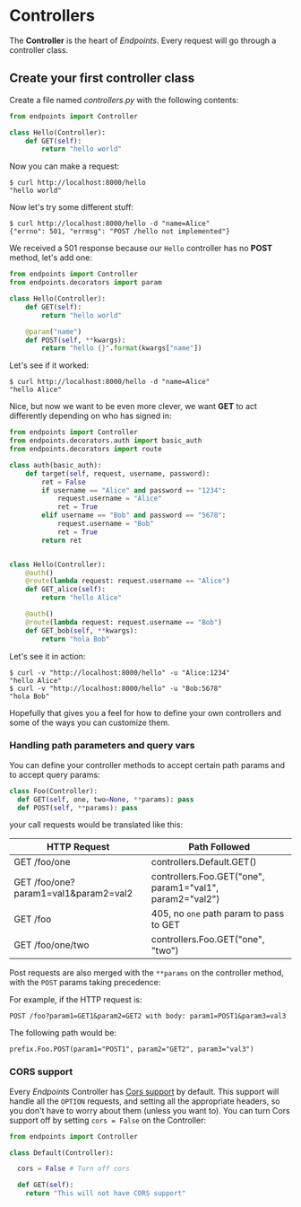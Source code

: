 # Controllers

The **Controller** is the heart of _Endpoints_. Every request will go through a controller class.


## Create your first controller class

Create a file named _controllers.py_ with the following contents:

```python
from endpoints import Controller

class Hello(Controller):
    def GET(self):
        return "hello world"
```

Now you can make a request:

    $ curl http://localhost:8000/hello
    "hello world"


Now let's try some different stuff:

    $ curl http://localhost:8000/hello -d "name=Alice"
    {"errno": 501, "errmsg": "POST /hello not implemented"}

We received a 501 response because our `Hello` controller has no **POST** method, let's add one:

```python
from endpoints import Controller
from endpoints.decorators import param

class Hello(Controller):
    def GET(self):
        return "hello world"

    @param("name")
    def POST(self, **kwargs):
        return "hello {}".format(kwargs["name"])
```

Let's see if it worked:

    $ curl http://localhost:8000/hello -d "name=Alice"
    "hello Alice"


Nice, but now we want to be even more clever, we want **GET** to act differently depending on who has signed in:


```python
from endpoints import Controller
from endpoints.decorators.auth import basic_auth
from endpoints.decorators import route

class auth(basic_auth):
    def target(self, request, username, password):
        ret = False
        if username == "Alice" and password == "1234":
            request.username = "Alice"
            ret = True
        elif username == "Bob" and password == "5678":
            request.username = "Bob"
            ret = True
        return ret


class Hello(Controller):
    @auth()
    @route(lambda request: request.username == "Alice")
    def GET_alice(self):
        return "hello Alice"

    @auth()
    @route(lambda request: request.username == "Bob")
    def GET_bob(self, **kwargs):
        return "hola Bob"
```

Let's see it in action:

    $ curl -v "http://localhost:8000/hello" -u "Alice:1234"
    "hello Alice"
    $ curl -v "http://localhost:8000/hello" -u "Bob:5678"
    "hola Bob"


Hopefully that gives you a feel for how to define your own controllers and some of the ways you can customize them.


### Handling path parameters and query vars

You can define your controller methods to accept certain path params and to accept query params:

```python
class Foo(Controller):
  def GET(self, one, two=None, **params): pass
  def POST(self, **params): pass
```

your call requests would be translated like this:

|HTTP Request                           | Path Followed                                              |
|-------------------------------------- | ---------------------------------------------------------- |
|GET /foo/one                           | controllers.Default.GET()                                  |
|GET /foo/one?param1=val1&param2=val2   | controllers.Foo.GET("one", param1="val1", param2="val2")   |
|GET /foo                               | 405, no `one` path param to pass to GET                    |
|GET /foo/one/two                       | controllers.Foo.GET("one", "two")                          |

Post requests are also merged with the `**params` on the controller method, with the `POST` params taking precedence:

For example, if the HTTP request is:

    POST /foo?param1=GET1&param2=GET2 with body: param1=POST1&param3=val3

The following path would be:

    prefix.Foo.POST(param1="POST1", param2="GET2", param3="val3")


### CORS support

Every _Endpoints_ Controller has [Cors support](http://www.w3.org/TR/cors/) by default. This support will handle all the `OPTION` requests, and setting all the appropriate headers, so you don't have to worry about them (unless you want to).
You can turn Cors support off by setting `cors = False` on the Controller:

```python
from endpoints import Controller

class Default(Controller):

  cors = False # Turn off cors

  def GET(self):
    return "This will not have CORS support"
```

